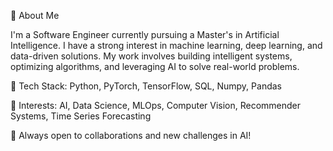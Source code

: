 👋 About Me

I'm a Software Engineer currently pursuing a Master's in Artificial Intelligence. I have a strong interest in machine learning, deep learning, and data-driven solutions. My work involves building intelligent systems, optimizing algorithms, and leveraging AI to solve real-world problems.

🔹 Tech Stack: Python, PyTorch, TensorFlow, SQL, Numpy, Pandas

🔹 Interests: AI, Data Science, MLOps, Computer Vision, Recommender Systems, Time Series Forecasting

🚀 Always open to collaborations and new challenges in AI!
